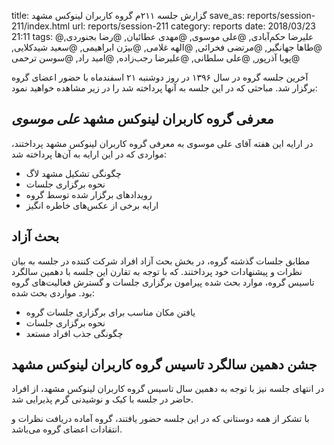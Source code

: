 title: گزارش جلسه ۲۱۱م گروه کاربران لینوکس مشهد
save_as: reports/session-211/index.html
url: reports/session-211
category: reports
date: 2018/03/23 21:11
tags: @علیرضا حکم‌آبادی, @علی موسوی, @مهدی عطائیان, @رضا بجنوردی, @طاها جهانگیر, @مرتضی فخرائی, @الهه غلامی, @بیژن ابراهیمی, @سعید شیدکلایی, @پویا آذرپور, @علی سلطانی, @علیرضا رجب‌زاده, @امید راد, @سوسن ترحمی

آخرین جلسه گروه در سال ۱۳۹۶ در روز دوشنبه ۲۱ اسفندماه با حضور اعضای
گروه برگزار شد. مباحثی که در این جلسه به آنها پرداخته شد را در زیر
مشاهده خواهید نمود:
<!--more-->


## معرفی گروه کاربران لینوکس مشهد *علی موسوی*
در ارایه این هفته آقای علی موسوی به معرفی گروه کاربران لینوکس مشهد پرداختند،
مواردی که در این ارایه به آن‌ها پرداخته شد:

- چگونگی تشکیل مشهد لاگ
- نحوه برگزاری جلسات
- رویدادهای برگزار شده توسط گروه
- ارایه برخی از عکس‌های خاطره انگیز

## بحث آزاد
مطابق جلسات گذشته گروه، در بخش بحث آزاد افراد شرکت کننده در جلسه به بیان
نظرات و پیشنهادات خود پرداختند. که با توجه به تقارن این جلسه با دهمین سالگرد
تاسیس گروه، موارد بحث شده پیرامون برگزاری جلسات و گسترش فعالیت‌های گروه بود.
مواردی بحث شده:

- یافتن مکان مناسب برای برگزاری جلسات گروه
- نحوه برگزاری جلسات
- چگونگی جذب افراد مستعد

## جشن دهمین سالگرد تاسیس گروه کاربران لینوکس مشهد
در انتهای جلسه نیز با توجه به دهمین سال تاسیس گروه کاربران لینوکس مشهد،
از افراد حاضر در جلسه با کیک و نوشیدنی گرم پذیرایی شد.

با تشکر از همه دوستانی که در این جلسه حضور یافتند،
گروه آماده دریافت نظرات و انتقادات اعضای گروه می‌باشد.

